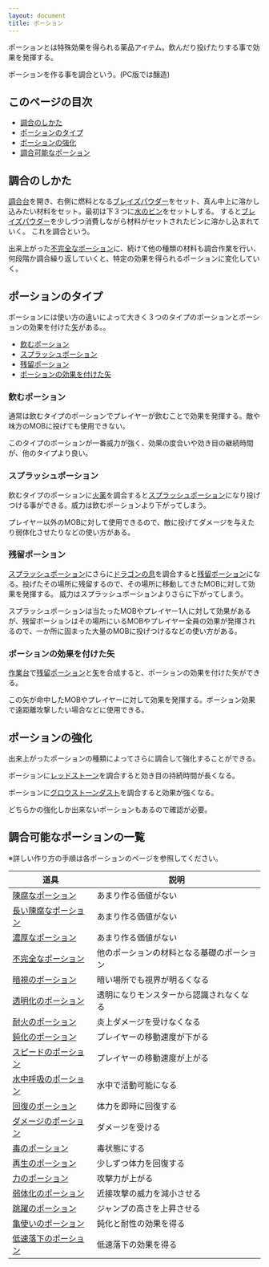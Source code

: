 ```yaml
---
layout: document
title: ポーション
---
```


ポーションとは特殊効果を得られる薬品アイテム。飲んだり投げたりする事で効果を発揮する。

ポーションを作る事を調合という。(PC版では醸造)

## このページの目次

- [調合のしかた](ポーション#調合のしかた)
- [ポーションのタイプ](ポーション#ポーションのタイプ)
- [ポーションの強化](ポーション#ポーションの強化)
- [調合可能なポーション](ポーション#調合可能なポーション)

## <a name="調合のしかた"></a>調合のしかた

[調合台](調合台)を開き、右側に燃料となる[ブレイズパウダー](ブレイズパウダー)をセット、真ん中上に溶かし込みたい材料をセット。最初は下３つに[水のビン](水のビン)をセットしする。
すると[ブレイズパウダー](ブレイズパウダー)を少しづつ消費しながら材料がセットされたビンに溶かし込まれていく。
これを調合という。

出来上がった[不完全なポーション](不完全なポーション)に、続けて他の種類の材料も調合作業を行い、何段階か調合繰り返していくと、特定の効果を得られるポーションに変化していく。

## <a name="ポーションのタイプ"></a>ポーションのタイプ

ポーションには使い方の違いによって大きく３つのタイプのポーションとポーションの効果を付けた[矢](矢)がある。。

- [飲むポーション](ポーション#飲むポーション)
- [スプラッシュポーション](ポーション#スプラッシュポーション)
- [残留ポーション](ポーション#残留ポーション)
- [ポーションの効果を付けた矢](ポーション#ポーションの効果を付けた矢)

### <a name="飲むポーション"></a>飲むポーション

通常は飲むタイプのポーションでプレイヤーが飲むことで効果を発揮する。敵や味方のMOBに投げても使用できない。

このタイプのポーションが一番威力が強く、効果の度合いや効き目の継続時間が、他のタイプより良い。

### <a name="スプラッシュポーション"></a>スプラッシュポーション

飲むタイプのポーションに[火薬](火薬)を調合すると[スプラッシュポーション](スプラッシュポーション)になり投げつける事ができる。威力は飲むポーションより下がってしまう。

プレイヤー以外のMOBに対して使用できるので、敵に投げてダメージを与えたり弱体化させたりなどの使い方がある。

### <a name="残留ポーション"></a>残留ポーション

[スプラッシュポーション](スプラッシュポーション)にさらに[ドラゴンの息](ドラゴンの息)を調合すると[残留ポーション](残留ポーション)になる。投げたその場所に残留するので、その場所に移動してきたMOBに対して効果を発揮する。
威力はスプラッシュポーションよりさらに下がってしまう。

スプラッシュポーションは当たったMOBやプレイヤー1人に対して効果があるが、残留ポーションはその場所にいるMOBやプレイヤー全員の効果が発揮されるので、一か所に固まった大量のMOBに投げつけるなどの使い方がある。

### <a name="ポーションの効果を付けた矢"></a>ポーションの効果を付けた矢

[作業台](作業台)で[残留ポーション](残留ポーション)と[矢](矢)を合成すると、ポーションの効果を付けた矢ができる。

この矢が命中したMOBやプレイヤーに対して効果を発揮する。ポーション効果で遠距離攻撃したい場合などに使用できる。

## <a name="ポーションの強化"></a>ポーションの強化

出来上がったポーションの種類によってさらに調合して強化することができる。

ポーションに[レッドストーン](レッドストーン)を調合すると効き目の持続時間が長くなる。

ポーションに[グロウストーンダスト](グロウストーンダスト)を調合すると効果が強くなる。

どちらかの強化しか出来ないポーションもあるので確認が必要。

## <a name="調合可能なポーションの一覧"></a>調合可能なポーションの一覧

※詳しい作り方の手順は各ポーションのページを参照してください。

|道具|説明|
|---|---|
|[陳腐なポーション](陳腐なポーション)|あまり作る価値がない|
|[長い陳腐なポーション](長い陳腐なポーション)|あまり作る価値がない|
|[濃厚なポーション](濃厚なポーション)|あまり作る価値がない|
|[不完全なポーション](不完全なポーション)|他のポーションの材料となる基礎のポーション|
|[暗視のポーション](暗視のポーション)|暗い場所でも視界が明るくなる|
|[透明化のポーション](透明化のポーション)|透明になりモンスターから認識されなくなる|
|[耐火のポーション](耐火のポーション)|炎上ダメージを受けなくなる|
|[鈍化のポーション](鈍化のポーション)|プレイヤーの移動速度が下がる|
|[スピードのポーション](スピードのポーション)|プレイヤーの移動速度が上がる|
|[水中呼吸のポーション](水中呼吸のポーション)|水中で活動可能になる|
|[回復のポーション](回復のポーション)|体力を即時に回復する|
|[ダメージのポーション](ダメージのポーション)|ダメージを受ける|
|[毒のポーション](毒のポーション)|毒状態にする|
|[再生のポーション](再生のポーション)|少しずつ体力を回復する|
|[力のポーション](力のポーション)|攻撃力が上がる|
|[弱体化のポーション](弱体化のポーション)|近接攻撃の威力を減小させる|
|[跳躍のポーション](跳躍のポーション)|ジャンプの高さを上昇させる|
|[亀使いのポーション](亀使いのポーション)|鈍化と耐性の効果を得る|
|[低速落下のポーション](低速落下のポーション)|低速落下の効果を得る|
